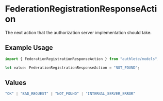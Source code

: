 # FederationRegistrationResponseAction

The next action that the authorization server implementation should take.

## Example Usage

```typescript
import { FederationRegistrationResponseAction } from "authlete/models";

let value: FederationRegistrationResponseAction = "NOT_FOUND";
```

## Values

```typescript
"OK" | "BAD_REQUEST" | "NOT_FOUND" | "INTERNAL_SERVER_ERROR"
```